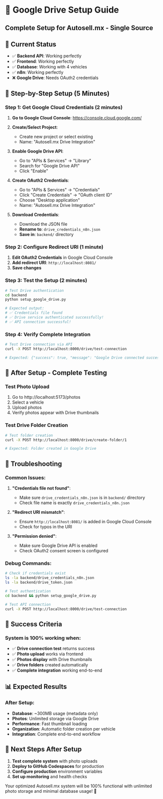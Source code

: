 # 🚀 Google Drive Setup Guide
## Complete Setup for Autosell.mx - Single Source

## 🎯 **Current Status**
- ✅ **Backend API**: Working perfectly
- ✅ **Frontend**: Working perfectly  
- ✅ **Database**: Working with 4 vehicles
- ✅ **n8n**: Working perfectly
- ❌ **Google Drive**: Needs OAuth2 credentials

## 🔧 **Step-by-Step Setup (5 Minutes)**

### **Step 1: Get Google Cloud Credentials (2 minutes)**

1. **Go to Google Cloud Console**: https://console.cloud.google.com/
2. **Create/Select Project**: 
   - Create new project or select existing
   - Name: "Autosell.mx Drive Integration"

3. **Enable Google Drive API**:
   - Go to "APIs & Services" → "Library"
   - Search for "Google Drive API"
   - Click "Enable"

4. **Create OAuth2 Credentials**:
   - Go to "APIs & Services" → "Credentials"
   - Click "Create Credentials" → "OAuth client ID"
   - Choose "Desktop application"
   - Name: "Autosell.mx Drive Integration"

5. **Download Credentials**:
   - Download the JSON file
   - **Rename to**: `drive_credentials_n8n.json`
   - **Save in**: `backend/` directory

### **Step 2: Configure Redirect URI (1 minute)**

1. **Edit OAuth2 Credentials** in Google Cloud Console
2. **Add redirect URI**: `http://localhost:8081/`
3. **Save changes**

### **Step 3: Test the Setup (2 minutes)**

```bash
# Test Drive authentication
cd backend
python setup_google_drive.py

# Expected output:
# ✅ Credentials file found
# ✅ Drive service authenticated successfully!
# ✅ API connection successful!
```

### **Step 4: Verify Complete Integration**

```bash
# Test Drive connection via API
curl -X POST http://localhost:8000/drive/test-connection

# Expected: {"success": true, "message": "Google Drive connected successfully"}
```

## 🎯 **After Setup - Complete Testing**

### **Test Photo Upload**
1. Go to http://localhost:5173/photos
2. Select a vehicle
3. Upload photos
4. Verify photos appear with Drive thumbnails

### **Test Drive Folder Creation**
```bash
# Test folder creation
curl -X POST http://localhost:8000/drive/create-folder/1

# Expected: Folder created in Google Drive
```

## 🚨 **Troubleshooting**

### **Common Issues:**
1. **"Credentials file not found"**: 
   - Make sure `drive_credentials_n8n.json` is in `backend/` directory
   - Check file name is exactly `drive_credentials_n8n.json`

2. **"Redirect URI mismatch"**: 
   - Ensure `http://localhost:8081/` is added in Google Cloud Console
   - Check for typos in the URI

3. **"Permission denied"**: 
   - Make sure Google Drive API is enabled
   - Check OAuth2 consent screen is configured

### **Debug Commands:**
```bash
# Check if credentials exist
ls -la backend/drive_credentials_n8n.json
ls -la backend/drive_token.json

# Test authentication
cd backend && python setup_google_drive.py

# Test API connection
curl -X POST http://localhost:8000/drive/test-connection
```

## 🎉 **Success Criteria**

### **System is 100% working when:**
- ✅ **Drive connection test** returns success
- ✅ **Photo upload** works via frontend
- ✅ **Photos display** with Drive thumbnails
- ✅ **Drive folders** created automatically
- ✅ **Complete integration** working end-to-end

## 📊 **Expected Results**

### **After Setup:**
- **Database**: ~300MB usage (metadata only)
- **Photos**: Unlimited storage via Google Drive
- **Performance**: Fast thumbnail loading
- **Organization**: Automatic folder creation per vehicle
- **Integration**: Complete end-to-end workflow

## 🚀 **Next Steps After Setup**

1. **Test complete system** with photo uploads
2. **Deploy to GitHub Codespaces** for production
3. **Configure production** environment variables
4. **Set up monitoring** and health checks

Your optimized Autosell.mx system will be 100% functional with unlimited photo storage and minimal database usage! 🎯
